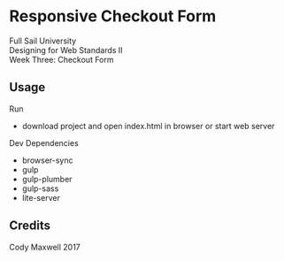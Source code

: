 # Responsive Checkout Form

Full Sail University  
Designing for Web Standards II  
Week Three: Checkout Form

## Usage

Run  
- download project and open index.html in browser or start web server  
  
Dev Dependencies  
- browser-sync  
- gulp  
- gulp-plumber  
- gulp-sass  
- lite-server

## Credits

Cody Maxwell 2017